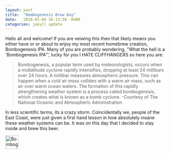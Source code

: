 ```yaml
---
layout: post
title:  "Bombogenesis Brew Day"
date:   2018-01-04 16:13:58 -0400
categories: jekyll update
---
```


Hello all and welcome! If you are veiwing this then that likely means you either have or or about to enjoy my most recent homebrew creation, Bombogenesis IPA. Many of you are probably wondering, "What the hell is a 'Bombogenesis IPA'", lucky for you I HATE CLIFFHANGERS so here you are: 

>Bombogenesis, a popular term used by meteorologists, occurs when a midlatitude cyclone rapidly intensifies, dropping at least 24 millibars over 24 hours. A millibar measures atmospheric pressure. This can happen when a cold air mass collides with a warm air mass, such as air over warm ocean waters. The formation of this rapidly strengthening weather system is a process called bombogenesis, which creates what is known as a bomb cyclone.
>-Courtesy of The National Oceanic and Atmospheric Administration

In less scientific terms, its a crazy storm. Coincidentally we, people of the East Coast, were just given a first hand lesson in how absolutely insane these weather systems can be. It was on this day that I decided to stay inside and brew this beer.

<img src="https://imgur.com/aVi1t3e.png" alt="Bombogenesis Artwork" height="42" width="42">